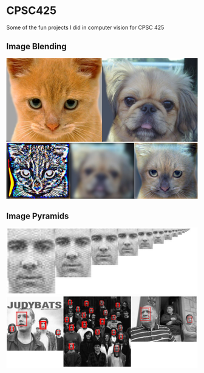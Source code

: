 # CPSC425
Some of the fun projects I did in computer vision for CPSC 425

## Image Blending
![](assets/catdog.JPG)
![](assets/image_blending.JPG)

## Image Pyramids
![](assets/feature_pyramid.JPG)
![](assets/face_detection.JPG)
